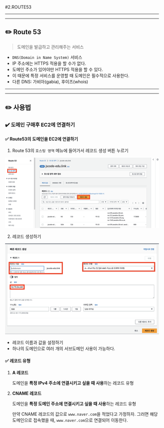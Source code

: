 #2.ROUTE53


---
---
## ✏️ Route 53

> 도메인을 발급하고 관리해주는 서비스

- `DNS(Domain in Name System)` 서비스
- IP 주소에는 HTTPS 적용을 할 수가 없다.
- 도메인 주소가 있어야만 HTTPS 적용을 할 수 있다. 
- 이 때문에 특정 서비스를 운영할 때 도메인은 필수적으로 사용한다. 
- 다른 DNS: 가비아(gabia), 후이즈(whois) 

---
---
## ✏️ 사용법

### ✔️ 도메인 구매후 EC2에 연결하기

#### ✅ Route53의 도메인을 EC2에 연결하기

1. Route 53의 `호스팅 영역` 메뉴에 들어가서 레코드 생성 버튼 누르기

![alt text](image/image-6.png)


2. 레코드 생성하기

![alt text](image/image-7.png)

- 레코드 이름과 값을 설정하기
- 하나의 도메인으로 여러 개의 서브도메인 사용이 가능하다.


#### ✅ 레코드 유형
1. **A 레코드**
    
    도메인을 **특정 IPv4 주소에 연결시키고 싶을 때 사용**하는 레코드 유형 
    

1. **CNAME 레코드**
    
    도메인을 **특정 도메인 주소에 연결시키고 싶을 때 사용**하는 레코드 유형
    
    만약 CNAME 레코드의 값으로 `www.naver.com`을 적었다고 가정하자. 그러면 해당 도메인으로 접속했을 때, `www.naver.com`으로 연결되어 이동한다.